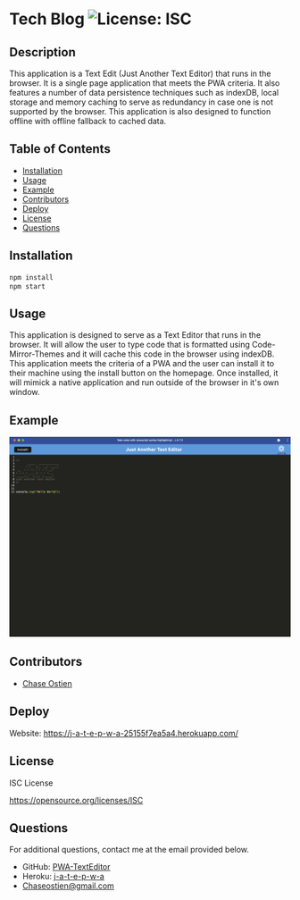 # Tech Blog ![License: ISC](https://img.shields.io/badge/License-ISC-blue.svg)


## Description
This application is a Text Edit (Just Another Text Editor) that runs in the browser. It is a single page application that meets the PWA criteria. It also features a number of data persistence techniques such as indexDB, local storage and memory caching to serve as redundancy in case one is not supported by the browser. This application is also designed to function offline with offline fallback to cached data. 


## Table of Contents

- [Installation](#installation)
- [Usage](#usage)
- [Example](#example)
- [Contributors](#contributors)
- [Deploy](#deploy)
- [License](#license)
- [Questions](#questions)

## Installation

```
npm install
npm start
```

## Usage
This application is designed to serve as a Text Editor that runs in the browser. It will allow the user to type code that is formatted using Code-Mirror-Themes and it will cache this code in the browser using indexDB. This application meets the criteria of a PWA and the user can install it to their machine using the install button on the homepage. Once installed, it will mimick a native application and run outside of the browser in it's own window. 


## Example

![Screenshot of application.](./client/src/images/JATEscreenshot.png)


## Contributors

* [Chase Ostien](https://github.com/ChaseOstien)

## Deploy

Website: https://j-a-t-e-p-w-a-25155f7ea5a4.herokuapp.com/

## License

ISC License

https://opensource.org/licenses/ISC

## Questions

For additional questions, contact me at the email provided below.

- GitHub: [PWA-TextEditor](https://github.com/ChaseOstien/PWA-TextEditor)
- Heroku: [j-a-t-e-p-w-a](https://j-a-t-e-p-w-a-25155f7ea5a4.herokuapp.com/)
- Chaseostien@gmail.com
